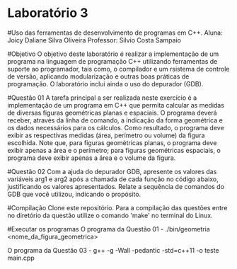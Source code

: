 # Laboratório 3

#Uso das ferramentas de desenvolvimento de programas em C++.
Aluna: Joicy Daliane Silva Oliveira
Professor: Silvio Costa Sampaio

#Objetivo
O objetivo deste laboratório é realizar a implementação de um programa na linguagem de
programação C++ utilizando ferramentas de suporte ao programador, tais como, o compilador e um
rsistema de controle de versão, aplicando modularização e outras boas 
práticas de programação. O
laboratório inclui ainda o uso do depurador (GDB).

#Questão 01
A tarefa principal a ser realizada neste exercício é a implementação de um programa em C++ que
permita calcular as medidas de diversas figuras geométricas planas e espaciais. O programa deverá
receber, através da linha de comando, a indicação da forma geométrica e os dados necessários para
os cálculos. Como resultado, o programa deve exibir as respectivas medidas (área, perímetro ou
volume) da figura escolhida. Note que, para figuras geométricas planas, o programa deve exibir
apenas a área e o perímetro; para figuras geométricas espaciais, o programa deve exibir apenas a
área e o volume da figura.

#Questão 02
Com a ajuda do depurador GDB, apresente os valores das variáveis arg1 e arg2 após a chamada de
cada função no código abaixo, justificando os valores apresentados. Relate a sequência de
comandos do GDB que você utilizou, indicando o propósito.

#Compilação
Clone este repositório.
Para a compilação das questões entre no diretório da questão utilize o comando 'make' no terminal do Linux.

#Executar os programas
O programa da Questão 01 - ./bin/geometria <nome_da_figura_geometrica> <valores>

O programa da Questão 03 - g++ -g -Wall -pedantic -std=c++11 -o teste main.cpp

